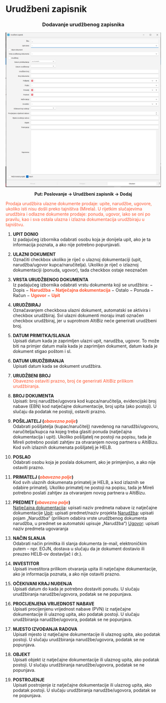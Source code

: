 # Urudžbeni zapisnik  

### <p align="center">**Dodavanje urudžbenog zapisnika**</p>

<img src="./images/urudzbenizapisnik.png"
     alt="UrudzbeniZapisnik"
     style="display: block; margin-left: auto; margin-right: auto;" 
/>

**<p align="center">Put: Poslovanje -> Urudžbeni zapisnik -> Dodaj**</p>  

<span style="color: #ff5630">Prodaja urudžbira ulazne dokumente prodaje: upite, narudžbe, ugovore, ukoliko isti nisu došli preko tajništva (Mirela). U rijetkim slučajevima urudžbira i odlazne dokumente prodaje: ponuda, ugovor, iako se oni po pravilu, kao i sva ostala ulazna i izlazna dokumentacija urudžbiraju u tajništvu.</span>

1. **UPIT DONIO**   
    Iz padajućeg izbornika odabrati osobu koja je donijela upit, ako je ta informacija poznata, a ako nije potrebno popunjavati.

2. **ULAZNI DOKUMENT**      
    Označiti checkbox ukoliko je riječ o ulaznoj dokumentaciji (upit, narudžba/ugovor kupca/naručitelja). 
    Ukoliko je riječ o izlaznoj dokumentaciji (ponuda, ugovor), tada checkbox ostaje neoznačen

3. **VRSTA URUDŽBENOG DOKUMENTA**    
    Iz padajućeg izbornika odabrati vrstu dokumenta koji se urudžbira: 
    − Dopis 
    − **<span style="color: #ff5630">Narudžba </span>**
    − **<span style="color: #ff5630">Natječajna dokumentacija </span>**
    − Ostalo 
    − Ponuda 
    − Račun 
    − **<span style="color: #ff5630">Ugovor </span>**
    − **<span style="color: #ff5630">Upit </span>**

4. **URUDŽBIRAJ**    
    Označavanjem checkboxa ulazni dokument, automatski se aktivira i  checkbox urudžbiraj. Svi ulazni dokumenti moraju imati označen checkbox urudžbiraj, jer u suprotnom AltiBiz neće generirati urudžbeni broj. 

5. **DATUM PRIMITKA/SLANJA**    
    Upisati datum kada je zaprimljen ulazni upit, narudžba, ugovor. To može biti na primjer datum maila kada je zaprimljen dokument, datum kada je dokument stigao poštom i sl.

6. **DATUM URUDŽBIRANJA**    
    Upisati datum kada se dokument urudžbira. 

7. **URUDŽBENI BROJ**    
    <span style="color: #ff5630">Obavezno ostaviti prazno, broj će generirati AltiBiz prilikom urudžbiranja.</span>

8. **BROJ DOKUMENTA**    
    Upisati: broj narudžbe/ugovora kod kupca/naručitelja, evidencijski broj nabave (EBN) kod natječajne dokumentacije, broj upita (ako postoji). U slučaju da podatak ne postoji, ostaviti prazno.

9. **POŠILJATELJ (<span style="color: #ff5630">*obavezno polje*</span>)**    
    Odabrati pošiljatelja (kupac/naručitelj) navedenog na narudžbi/ugovoru, naručitelja/kupca na kojeg treba glasiti ponuda (natječajna dokumentacija i upit). Ukoliko pošiljatelj ne postoji na popisu, tada je Mireli potrebno poslati zahtjev za otvaranjem novog partnera u AltiBizu. Kod svih izlaznih dokumenata pošiljatelj je HELB. 

10. **POSLAO**    
    Odabrati osobu koja je poslala dokument, ako je primjenjivo, a ako nije ostaviti prazno. 

11. **PRIMATELJ (<span style="color: #ff5630">*obavezno polje*</span>)**    
    Kod svih ulaznih dokumenata primatelj je HELB, a kod izlaznih se odabire primatelj. Ukoliko primatelj ne postoji na popisu, tada je Mireli potrebno poslati zahtjev za otvaranjem novog partnera u AltiBizu. 

12. **PREDMET (<span style="color: #ff5630">*obavezno polje*</span>)**    
    <ins>Natječajna dokumentacija</ins>: upisati naziv predmeta nabave iz natječajne dokumentacije 
    <ins>Upit</ins>: upisati predmet/naziv projekta 
    <ins>Narudžba</ins>: upisati pojam „Narudžba“ (prilikom odabira vrste urudžbenog dokumenta narudžba, u predmet se automatski upisuje „Narudžba“) 
    <ins>Ugovor</ins>: upisati naziv predmeta ugovaranja 

13. **NAČIN SLANJA**    
    Odabrati način primitka ili slanja dokumenta (e-mail, elektroničkim putem – npr. EOJN, dostava u slučaju da je dokument dostavio ili preuzeo HELB-ov dostavljač i dr.).

14. **INVESTITOR**    
    Upisati investitora prilikom otvaranja upita ili natječajne dokumentacije, ako je informacija poznata, a ako nije ostaviti prazno.

15. **OČEKIVANI KRAJ NUĐENJA**    
    Upisati datum do kada je potrebno dostaviti ponudu. U slučaju urudžbiranja narudžbe/ugovora, podatak se ne popunjava.

16. **PROCIJENJENA VRIJEDNOST NABAVE**    
    Upisati procijenjenu vrijednost nabave (PVN) iz natječajne dokumentacije ili ulaznog upita, ako podatak postoji. U slučaju urudžbiranja narudžbe/ugovora, podatak se ne popunjava. 

17. **MJESTO IZVOĐANJA RADOVA**    
    Upisati mjesto iz natječajne dokumentacije ili ulaznog upita, ako podatak postoji. U slučaju urudžbiranja narudžbe/ugovora, podatak se ne popunjava. 

18. **OBJEKT**    
    Upisati objekt iz natječajne dokumentacije ili ulaznog upita, ako podatak postoji. U slučaju urudžbiranja narudžbe/ugovora, podatak se ne popunjava. 

19. **POSTROJENJE**    
    Upisati postrojenje iz natječajne dokumentacije ili ulaznog upita, ako podatak postoji. U slučaju urudžbiranja narudžbe/ugovora, podatak se ne popunjava.
